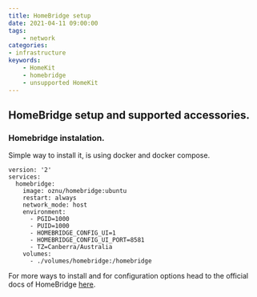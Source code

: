 ```yaml
---
title: HomeBridge setup
date: 2021-04-11 09:00:00
tags:
    - network
categories:
- infrastructure
keywords:
    - HomeKit
    - homebridge
    - unsupported HomeKit
---
```

## HomeBridge setup and supported accessories.


### Homebridge instalation.

 Simple way to install it, is using docker and docker compose.

```docker
version: '2'
services:
  homebridge:
    image: oznu/homebridge:ubuntu
    restart: always
    network_mode: host
    environment:
      - PGID=1000
      - PUID=1000
      - HOMEBRIDGE_CONFIG_UI=1
      - HOMEBRIDGE_CONFIG_UI_PORT=8581
      - TZ=Canberra/Australia
    volumes:
      - ./volumes/homebridge:/homebridge
```

For more ways to install and for configuration options head to the official docs of HomeBridge [here](https://github.com/homebridge/homebridge/wiki).
